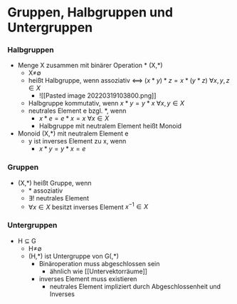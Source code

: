 # Gruppen, Halbgruppen und Untergruppen
### Halbgruppen
+ Menge X zusammen mit binärer Operation \* (X,\*)
	+ X≠∅
	+ heißt Halbgruppe, wenn assoziativ <==> $(x*y)*z=x*(y*z)$ $∀x,y,z∈X$
		+ ![[Pasted image 20220319103800.png]]
	+ Halbgruppe kommutativ, wenn $x*y=y*x$ $∀x,y∈X$
	+ neutrales Element e bzgl. \*, wenn 
		+ $x*e=e*x=x$ $∀x∈X$
		+ Halbgruppe mit neutralem Element heißt Monoid
+ Monoid (X,\*) mit neutralem Element e
	+ y ist inverses Element zu x, wenn
		+ $x*y=y*x=e$

### Gruppen
+ (X,\*) heißt Gruppe, wenn
	+ \* assoziativ
	+ $∃!$ neutrales Element
	+ $∀x∈X$ besitzt inverses Element $x^{-1}∈X$

### Untergruppen
+ H ⊆ G
	+ H≠∅
	+ (H,\*) ist Untergruppe von G(,\*)
		+ Binäroperation muss abgeschlossen sein
			+ ähnlich wie [[Untervektorräume]]
		+ inverses Element muss existieren
			+ neutrales Element impliziert durch Abgeschlossenheit und Inverses
